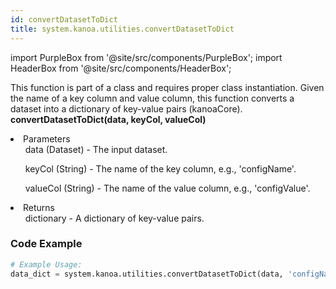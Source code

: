 ```yaml
---
id: convertDatasetToDict
title: system.kanoa.utilities.convertDatasetToDict
---
```


import PurpleBox from '@site/src/components/PurpleBox';
import HeaderBox from '@site/src/components/HeaderBox';

<PurpleBox>This function is part of a class and requires proper class instantiation.</PurpleBox>
<HeaderBox header="Description">Given the name of a key column and value column, this function converts a dataset into a dictionary of key-value pairs (kanoaCore).</HeaderBox>
<HeaderBox header="Syntax">
    <b>convertDatasetToDict(data, keyCol, valueCol)</b>
    <li>Parameters <br />
        <ul>data (Dataset) - The input dataset.</ul>
        <ul>keyCol (String) - The name of the key column, e.g., 'configName'.</ul>
        <ul>valueCol (String) - The name of the value column, e.g., 'configValue'.</ul>
    </li>
    <li>Returns <br />
        <ul>dictionary - A dictionary of key-value pairs.</ul>
    </li>
</HeaderBox>

### Code Example

```python
# Example Usage:
data_dict = system.kanoa.utilities.convertDatasetToDict(data, 'configName', 'configValue')

